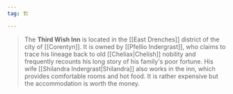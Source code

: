 ```yaml
---
tag: 🏗️

---
```

> The **Third Wish Inn** is located in the [[East Drenches]] district of the city of [[Corentyn]]. It is owned by [[Pfellio Indergrast]], who claims to trace his lineage back to old [[Cheliax|Chelish]] nobility and frequently recounts his long story of his family's poor fortune. His wife [[Shilandra Indergrast|Shilandra]] also works in the inn, which provides comfortable rooms and hot food. It is rather expensive but the accommodation is worth the money.







